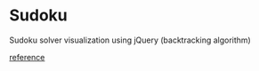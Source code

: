 # Sudoku
Sudoku solver visualization using jQuery (backtracking algorithm)


[reference](https://www.101computing.net/backtracking-algorithm-sudoku-solver/#:~:text=Every%20time%20you%20reach%20a,use%20of%20a%20recursive%20function.)